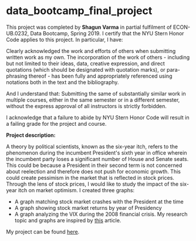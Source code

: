 # data_bootcamp_final_project

This project was completed by **Shagun Varma** in partial fulfilment of ECON-UB.0232, Data Bootcamp, Spring 2019. I certify that the NYU Stern Honor Code applies to this project. In particular, I have:

Clearly acknowledged the work and efforts of others when submitting written work as my own. The incorporation of the work of others - including but not limited to their ideas, data, creative expression, and direct quotations (which should be designated with quotation marks), or para-phrasing thereof - has been fully and appropriately referenced using notations both in the text and the bibliography.

And I understand that:
Submitting the same of substantially similar work in multiple courses, either in the same semester or in a different semester, without the express approval of all instructors is strictly forbidden.

I acknowledge that a failure to abide by NYU Stern Honor Code will result in a failing grade for the project and course.

**Project description:**

A theory by political scientists, known as the six-year itch, refers to the phenomenon during the incumbent President's sixth year in office wherein the incumbent party loses a significant number of House and Senate seats. This could be because a President in their second term is not concerned about reelection and therefore does not push for economic growth. This could create pessimism in the market that is reflected in stock prices. Through the lens of stock prices, I would like to study the impact of the six-year itch on market optimism. I created three graphs:
- A graph matching stock market crashes with the President at the time
- A graph showing stock market returns by year of Presidency
- A graph analyzing the VIX during the 2008 financial crisis.
My research topic and graphs are inspired by [this](https://www.affiancefinancial.com/node/147682) article.

My project can be found [here](https://github.com/shagunvarma27/data_bootcamp_final_project).
